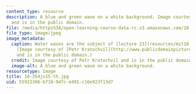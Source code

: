 ```yaml
---
content_type: resource
description: A blue and green wave on a white background. Image courtesy of Petr Kratochvil
  and is in the public domain.
file: /media/https%3A/open-learning-course-data-rc.s3.amazonaws.com/18-354j-nonlinear-dynamics-ii-continuum-systems-spring-2015/55922306b718947ce491c16e923f13d7_18-354js15-th.jpg
file_type: image/jpeg
image_metadata:
  caption: Water waves are the subject of [lecture 23](resources/mit18_354js15_ch23).
    (Image courtesy of [Petr Kratochvil](http://www.publicdomainpictures.net/view-image.php?image=1218)
    and is in the public domain.)
  credit: Image courtesy of Petr Kratochvil and is in the public domain.
  image-alt: A blue and green wave on a white background.
resourcetype: Image
title: 18-354js15-th.jpg
uid: 55922306-b718-947c-e491-c16e923f13d7
---
```

